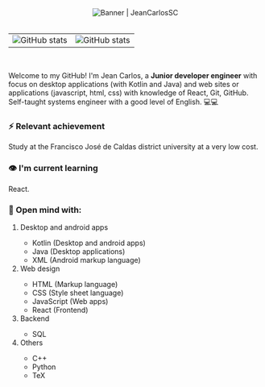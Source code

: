 <div align="center">
  <img alt="Banner | JeanCarlosSC" src="https://i.imgur.com/34fiEUG.gif">
</div>

<br>

<table border="0">
  <tbody>
    <tr>
      <td border="0">
        <a>
          <img alt="GitHub stats" src="https://github-readme-stats.vercel.app/api?username=JeanCarlosSC&show_icons=true&hide_border=true&title_color=6CA0FF&icon_color=6CA0FF&bg_color=151515&text_color=c8c8c8" />
        </a>
      </td>
      <td border="0">
        <a>
          <img alt="GitHub stats" src="https://github-readme-stats.vercel.app/api/top-langs/?username=JeanCarlosSC&layout=compact&title_color=6CA0FF&icon_color=6CA0FF&bg_color=151515&text_color=c8c8c8&hide_border=tru)](https://github.com/anuraghazra/github-readme-stats">
        </a>
      </td>
    </tr>
  </tbody>
</table>

<br>

<p>
  Welcome to my GitHub! I'm Jean Carlos, a <b>Junior developer engineer</b> with focus on desktop applications (with Kotlin and Java) and web sites or applications (javascript, html, css) with knowledge of React, Git, GitHub. Self-taught systems engineer with a good level of English. 💻💻
</p>

<h3> ⚡ Relevant achievement</h3>

<p> Study at the Francisco José de Caldas district university at a very low cost.</p>

<h3> 👁 I'm current learning</h3>

<p> React.</p>

<h3> 🧰 Open mind with:</h3>

<ol>
  <li>Desktop and android apps</li>

  <ul>
    <li>Kotlin (Desktop and android apps)</li>
    <li>Java (Desktop applications)</li>
    <li>XML (Android markup language)</li>
  </ul>
  
  <li>Web design</li>

  <ul>
    <li>HTML (Markup language)</li>
    <li>CSS (Style sheet language)</li>
    <li>JavaScript (Web apps)</li>
    <li>React (Frontend)</li>
  </ul>
  
  <li>Backend</li>

  <ul>
    <li>SQL</li>
  </ul>
  
  <li>Others</li>

  <ul>
    <li>C++</li>
    <li>Python</li>
    <li>TeX</li>
  </ul>

</ol>
